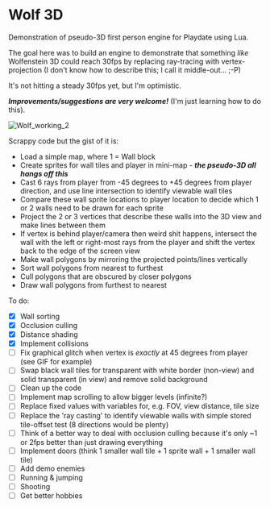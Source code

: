 # Wolf 3D
Demonstration of pseudo-3D first person engine for Playdate using Lua.

The goal here was to build an engine to demonstrate that something _like_ Wolfenstein 3D could reach 30fps by replacing ray-tracing with vertex-projection (I don't know how to describe this; I call it middle-out... ;-P)

It's not hitting a steady 30fps yet, but I'm optimistic.

**_Improvements/suggestions are very welcome!_** (I'm just learning how to do this).

![Wolf_working_2](https://user-images.githubusercontent.com/79881777/184538742-9b8b7a6c-8394-4648-9e85-815616f580a9.gif)

Scrappy code but the gist of it is:
* Load a simple map, where 1 = Wall block
* Create sprites for wall tiles and player in mini-map - **_the pseudo-3D all hangs off this_**
* Cast 6 rays from player from -45 degrees to +45 degrees from player direction, and use line intersection to identify viewable wall tiles
* Compare these wall sprite locations to player location to decide which 1 or 2 walls need to be drawn for each sprite
* Project the 2 or 3 vertices that describe these walls into the 3D view and make lines between them
* If vertex is behind player/camera then weird shit happens, intersect the wall with the left or right-most rays from the player and shift the vertex back to the edge of the screen view
* Make wall polygons by mirroring the projected points/lines vertically
* Sort wall polygons from nearest to furthest
* Cull polygons that are obscured by closer polygons 
* Draw wall polygons from furthest to nearest

To do:
- [X] Wall sorting
- [X] Occlusion culling
- [X] Distance shading
- [X] Implement collisions
- [ ] Fix graphical glitch when vertex is _exactly_ at 45 degrees from player (see GIF for example)
- [ ] Swap black wall tiles for transparent with white border (non-view) and solid transparent (in view) and remove solid background
- [ ] Clean up the code
- [ ] Implement map scrolling to allow bigger levels (infinite?)
- [ ] Replace fixed values with variables for, e.g. FOV, view distance, tile size
- [ ] Replace the 'ray casting' to identify viewable walls with simple stored tile-offset test (8 directions would be plenty)
- [ ] Think of a better way to deal with occlusion culling because it's only ~1 or 2fps better than just drawing everything
- [ ] Implement doors (think 1 smaller wall tile + 1 sprite wall + 1 smaller wall tile)
- [ ] Add demo enemies
- [ ] Running & jumping
- [ ] Shooting
- [ ] Get better hobbies
